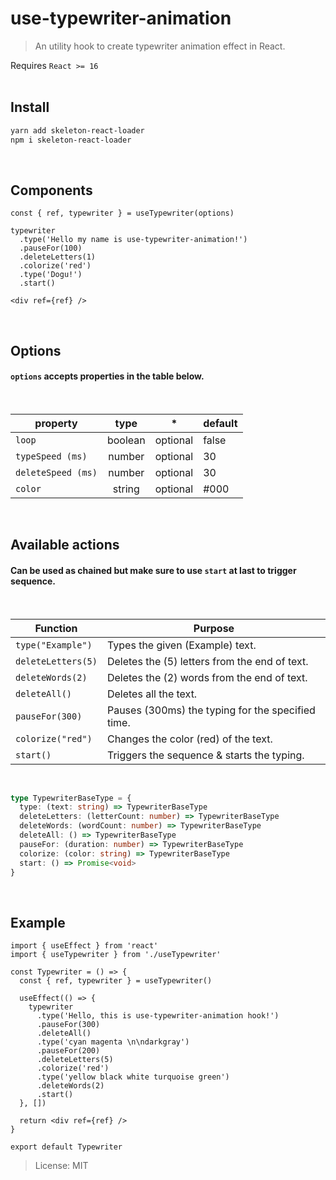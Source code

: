 # use-typewriter-animation

> An utility hook to create typewriter animation effect in React.

Requires `React >= 16`
</br>
</br>

## Install

```bash
yarn add skeleton-react-loader
npm i skeleton-react-loader
```

</br>

## Components

```tsx
const { ref, typewriter } = useTypewriter(options)
```

```tsx
typewriter
  .type('Hello my name is use-typewriter-animation!')
  .pauseFor(100)
  .deleteLetters(1)
  .colorize('red')
  .type('Dogu!')
  .start()
```

```tsx
<div ref={ref} />
```

</br>

## Options

#### `options` accepts properties in the table below.

</br>

| property           |  type   |    \*    | default |
| ------------------ | :-----: | :------: | ------- |
| `loop`             | boolean | optional | false   |
| `typeSpeed (ms)`   | number  | optional | 30      |
| `deleteSpeed (ms)` | number  | optional | 30      |
| `color`            | string  | optional | #000    |

</br>

## Available actions

#### Can be used as chained but make sure to use `start` at last to trigger sequence.

</br>

| Function           | Purpose                                           |
| ------------------ | ------------------------------------------------- |
| `type("Example")`  | Types the given (Example) text.                   |
| `deleteLetters(5)` | Deletes the (5) letters from the end of text.     |
| `deleteWords(2)`   | Deletes the (2) words from the end of text.       |
| `deleteAll()`      | Deletes all the text.                             |
| `pauseFor(300)`    | Pauses (300ms) the typing for the specified time. |
| `colorize("red")`  | Changes the color (red) of the text.              |
| `start()`          | Triggers the sequence & starts the typing.        |

</br>

```ts
type TypewriterBaseType = {
  type: (text: string) => TypewriterBaseType
  deleteLetters: (letterCount: number) => TypewriterBaseType
  deleteWords: (wordCount: number) => TypewriterBaseType
  deleteAll: () => TypewriterBaseType
  pauseFor: (duration: number) => TypewriterBaseType
  colorize: (color: string) => TypewriterBaseType
  start: () => Promise<void>
}
```

</br>

## Example

```tsx
import { useEffect } from 'react'
import { useTypewriter } from './useTypewriter'

const Typewriter = () => {
  const { ref, typewriter } = useTypewriter()

  useEffect(() => {
    typewriter
      .type('Hello, this is use-typewriter-animation hook!')
      .pauseFor(300)
      .deleteAll()
      .type('cyan magenta \n\ndarkgray')
      .pauseFor(200)
      .deleteLetters(5)
      .colorize('red')
      .type('yellow black white turquoise green')
      .deleteWords(2)
      .start()
  }, [])

  return <div ref={ref} />
}

export default Typewriter
```

> License: MIT
